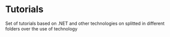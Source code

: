 # Tutorials
Set of tutorials based on .NET and other technologies on splitted in different folders over the use of technology

